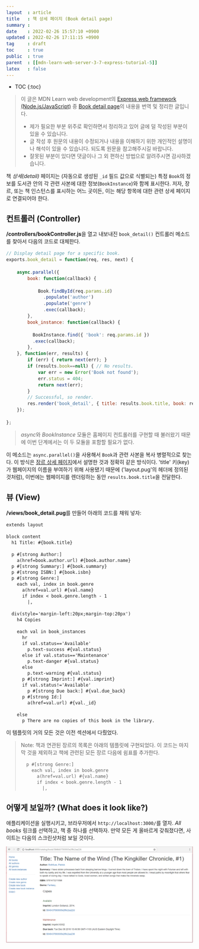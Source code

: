 ```yaml
---
layout  : article
title   : 책 상세 페이지 (Book detail page)
summary : 
date    : 2022-02-26 15:57:10 +0900
updated : 2022-02-26 17:11:15 +0900
tag     : draft
toc     : true
public  : true
parent  : [[mdn-learn-web-server-3-7-express-tutorial-5]]
latex   : false
---
```

* TOC
{:toc}

> 이 글은 MDN Learn web development의 [Express web framework (Node.js/JavaScript)](https://developer.mozilla.org/en-US/docs/Learn/Server-side/Express_Nodejs) 중 [Book detail page](https://developer.mozilla.org/en-US/docs/Learn/Server-side/Express_Nodejs/Displaying_data/Book_detail_page)의 내용을 번역 및 정리한 글입니다.
>
> * 제가 필요한 부분 위주로 확인하면서 정리하고 있어 글에 덜 작성된 부분이 있을 수 있습니다.
> * 글 작성 후 원문의 내용이 수정되거나 내용을 이해하기 위한 개인적인 설명이나 해석이 있을 수 있습니다. 되도록 원문을 참고해주시길 바랍니다.
> * 잘못된 부분이 있다면 댓글이나 그 외 편하신 방법으로 알려주시면 감사하겠습니다.

책 *상세(detail)* 페이지는 (자동으로 생성된 `_id` 필드 값으로 식별되는) 특정 `Book`의 정보를 도서관 안의 각 관련 사본에 대한 정보(`BookInstance`)와 함께 표시한다. 저자, 장르, 또는 책 인스턴스를 표시하는 어느 곳이든, 이는 해당 항목에 대한 관련 상세 페이지로 연결되어야 한다.

## 컨트롤러 (Controller)

**/controllers/bookController.js**을 열고 내보내진 `book_detail()` 컨트롤러 메소드를 찾아서 다음의 코드로 대체한다.

```js
// Display detail page for a specific book.
exports.book_detail = function(req, res, next) {

    async.parallel({
        book: function(callback) {

            Book.findById(req.params.id)
              .populate('author')
              .populate('genre')
              .exec(callback);
        },
        book_instance: function(callback) {

          BookInstance.find({ 'book': req.params.id })
          .exec(callback);
        },
    }, function(err, results) {
        if (err) { return next(err); }
        if (results.book==null) { // No results.
            var err = new Error('Book not found');
            err.status = 404;
            return next(err);
        }
        // Successful, so render.
        res.render('book_detail', { title: results.book.title, book: results.book, book_instances: results.book_instance } );
    });

};
```

> *async*와 *BookInstance* 모듈은 홈페이지 컨트롤러를 구현할 때 불러왔기 때문에 이번 단계에서는 이 두 모듈을 포함할 필요가 없다.

이 메소드는 `async.parallel()`을 사용해서 `Book`과 관련 사본을 복사 병렬적으로 찾는다. 이 방식은 [장르 상세 페이지](https://developer.mozilla.org/en-US/docs/Learn/Server-side/Express_Nodejs/Displaying_data/Genre_detail_page)에서 설명한 것과 정확히 같은 방식이다. 'title' 키(key)가 웹페이지의 이름을 부여하기 위해 사용됐기 때문에 ('layout.pug'의 헤더에 정의된 것처럼), 이번에는 웹페이지를 렌더링하는 동안 `results.book.title`을 전달한다.

## 뷰 (View)

**/views/book_detail.pug**를 만들어 아래의 코드를 채워 넣자:

```pug
extends layout

block content
  h1 Title: #{book.title}

  p #[strong Author:]
    a(href=book.author.url) #{book.author.name}
  p #[strong Summary:] #{book.summary}
  p #[strong ISBN:] #{book.isbn}
  p #[strong Genre:]
    each val, index in book.genre
      a(href=val.url) #{val.name}
      if index < book.genre.length - 1
        |,

  div(style='margin-left:20px;margin-top:20px')
    h4 Copies

    each val in book_instances
      hr
      if val.status=='Available'
        p.text-success #{val.status}
      else if val.status=='Maintenance'
        p.text-danger #{val.status}
      else
        p.text-warning #{val.status}
      p #[strong Imprint:] #{val.imprint}
      if val.status!='Available'
        p #[strong Due back:] #{val.due_back}
      p #[strong Id:]
        a(href=val.url) #{val._id}

    else
      p There are no copies of this book in the library.
```

이 템플릿의 거의 모든 것은 이전 섹션에서 다뤘었다.

> Note: 책과 연관된 장르의 목록은 아래의 템플릿에 구현되었다. 이 코드는 마지막 것을 제외하고 책에 관련된 모든 장르 다음에 쉼표를 추가한다.
>
> ```pug
>   p #[strong Genre:]
>     each val, index in book.genre
>       a(href=val.url) #{val.name}
>       if index < book.genre.length - 1
>         |,
> ```

## 어떻게 보일까? (What does it look like?)

애플리케이션을 실행시키고, 브라우저에서 `http://localhost:3000/`를 열자. *All books* 링크를 선택하고, 책 중 하나를 선택하자. 만약 모든 게 올바르게 갖춰졌다면, 사이트는 다음의 스크린샷처럼 보일 것이다.

![book detail page screenshot](../post-img/mdn-learn-web-server-3-7-10-book-detail-page/locallibary_express_book_detail.png)

